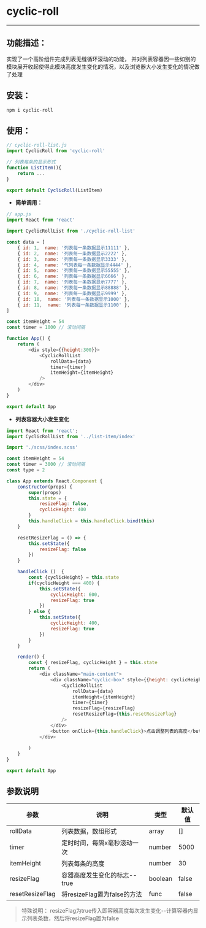 # cyclic-roll
----

## **功能描述：**
实现了一个高阶组件完成列表无缝循环滚动的功能，
并对列表容器因一些如别的模块展开收起使得此模块高度发生变化的情况，以及浏览器大小发生变化的情况做了处理

## **安装：**
```js
npm i cyclic-roll
```

## **使用：**

```js
// cyclic-roll-list.js
import CyclicRoll from 'cyclic-roll'

// 列表每条的显示形式
function ListItem(){
    return ...
}

export default CyclicRoll(ListItem)
```

* **简单调用：**

```js
// app.js
import React from 'react'

import CyclicRollList from './cyclic-roll-list'

const data = [
    { id: 1,  name: '列表每一条数据显示11111' },
    { id: 2,  name: '列表每一条数据显示2222' },
    { id: 3,  name: '列表每一条数据显示3333' },
    { id: 4,  name: '气列表每一条数据显示4444' },
    { id: 5,  name: '列表每一条数据显示55555' },
    { id: 6,  name: '列表每一条数据显示6666' },
    { id: 7,  name: '列表每一条数据显示7777' },
    { id: 8,  name: '列表每一条数据显示88888' },
    { id: 9,  name: '列表每一条数据显示9999' },
    { id: 10,  name: '列表每一条数据显示1000' },
    { id: 11,  name: '列表每一条数据显示1100' },
]

const itemHeight = 54
const timer = 1000 // 滚动间隔

function App() {
    return (
        <div style={{height:300}}>
            <CyclicRollList
                rollData={data}
                timer={timer}
                itemHeight={itemHeight}
            />
        </div>
    )
}

export default App
```


* **列表容器大小发生变化**


```js
import React from 'react';
import CyclicRollList from '../list-item/index'

import './scss/index.scss'

const itemHeight = 54
const timer = 3000 // 滚动间隔
const type = 2

class App extends React.Component {
    constructor(props) {
        super(props)
        this.state = {
            resizeFlag: false,
            cyclicHeight: 400
        }
        this.handleClick = this.handleClick.bind(this)
    }

    resetResizeFlag = () => {
        this.setState({
            resizeFlag: false
        })
    }

    handleClick ()  {
        const {cyclicHeight} = this.state
        if(cyclicHeight === 400) {
            this.setState({
                cyclicHeight: 600,
                resizeFlag: true
            })
        } else {
            this.setState({
                cyclicHeight: 400,
                resizeFlag: true
            })
        }
    }

    render() {
        const { resizeFlag, cyclicHeight } = this.state
        return (
            <div className="main-content">
                <div className="cyclic-box" style={{height: cyclicHeight}}>
                    <CyclicRollList
                        rollData={data}
                        itemHeight={itemHeight}
                        timer={timer}
                        resizeFlag={resizeFlag}
                        resetResizeFlag={this.resetResizeFlag}
                    />
                </div>
                <button onClick={this.handleClick}>点击调整列表的高度</button>
            </div>
            
        )
    }
}

export default App
```

## 参数说明
| 参数    |        说明     | 类型| 默认值|
|--------- |----------------------- |----------------------- |----------------------- |
|rollData | 列表数据，数组形式|array|[]|
|timer | 定时时间，每隔x毫秒滚动一次|number|5000|
|itemHeight | 列表每条的高度|number|30|
|resizeFlag | 容器高度发生变化的标志--true|boolean|false|
|resetResizeFlag | 将resizeFlag置为false的方法|func|false|


> 特殊说明： resizeFlag为true传入即容器高度每次发生变化--计算容器内显示列表条数，然后将resizeFlag置为false